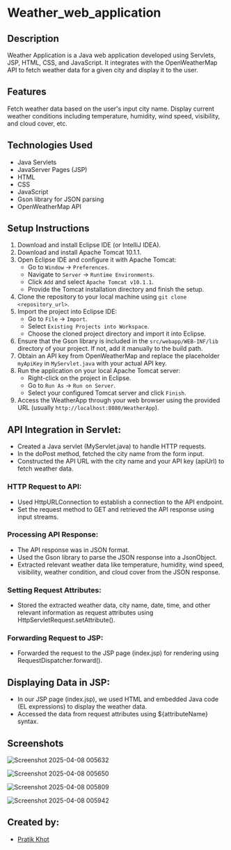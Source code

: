 # Weather_web_application

## Description
Weather Application is a Java web application developed using Servlets, JSP, HTML, CSS, and JavaScript. It integrates with the OpenWeatherMap API to fetch weather data for a given city and display it to the user.

## Features
Fetch weather data based on the user's input city name.
Display current weather conditions including temperature, humidity, wind speed, visibility, and cloud cover, etc.

## Technologies Used
- Java Servlets
- JavaServer Pages (JSP)
- HTML
- CSS
- JavaScript
- Gson library for JSON parsing
- OpenWeatherMap API

## Setup Instructions
1. Download and install Eclipse IDE (or IntelliJ IDEA).
2. Download and install Apache Tomcat 10.1.1.
3. Open Eclipse IDE and configure it with Apache Tomcat:
   - Go to `Window` -> `Preferences`.
   - Navigate to `Server` -> `Runtime Environments`.
   - Click `Add` and select `Apache Tomcat v10.1.1`.
   - Provide the Tomcat installation directory and finish the setup.
4. Clone the repository to your local machine using `git clone <repository_url>`.
5. Import the project into Eclipse IDE:
   - Go to `File` -> `Import`.
   - Select `Existing Projects into Workspace`.
   - Choose the cloned project directory and import it into Eclipse.
6. Ensure that the Gson library is included in the `src/webapp/WEB-INF/lib` directory of your project. If not, add it manually to the build path.
7. Obtain an API key from OpenWeatherMap and replace the placeholder `myApiKey` in `MyServlet.java` with your actual API key.
8. Run the application on your local Apache Tomcat server:
   - Right-click on the project in Eclipse.
   - Go to `Run As` -> `Run on Server`.
   - Select your configured Tomcat server and click `Finish`.
9. Access the WeatherApp through your web browser using the provided URL (usually `http://localhost:8080/WeatherApp`).

## API Integration in Servlet:
- Created a Java servlet (MyServlet.java) to handle HTTP requests.
- In the doPost method, fetched the city name from the form input.
- Constructed the API URL with the city name and your API key (apiUrl) to fetch weather data.

 ### HTTP Request to API:
   -  Used HttpURLConnection to establish a connection to the API endpoint.
   - Set the request method to GET and retrieved the API response using input streams.

 ### Processing API Response:
  - The API response was in JSON format.
  - Used the Gson library to parse the JSON response into a JsonObject.
  - Extracted relevant weather data like temperature, humidity, wind speed, visibility, weather condition, and cloud cover from the JSON response.
    
### Setting Request Attributes:

  - Stored the extracted weather data, city name, date, time, and other relevant information as request attributes using HttpServletRequest.setAttribute().

### Forwarding Request to JSP:

  - Forwarded the request to the JSP page (index.jsp) for rendering using RequestDispatcher.forward().

## Displaying Data in JSP:

  - In our JSP page (index.jsp), we used HTML and embedded Java code (EL expressions) to display the weather data.
  - Accessed the data from request attributes using ${attributeName} syntax.

## Screenshots

 ![Screenshot 2025-04-08 005632](https://github.com/user-attachments/assets/da5611ff-8a59-4855-b24f-d7ce34c3b146)

![Screenshot 2025-04-08 005650](https://github.com/user-attachments/assets/95a9d40b-5550-44ee-a9d0-2e857c3ccf6c)

![Screenshot 2025-04-08 005809](https://github.com/user-attachments/assets/4a924359-9aaa-4377-856d-b5222f3f1359)

![Screenshot 2025-04-08 005942](https://github.com/user-attachments/assets/7a4d38cb-6a21-41c9-a09f-f1afdf7c5c34)


## Created by:
- [Pratik Khot](https://github.com/pratikkhot100) 

